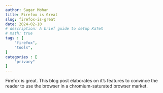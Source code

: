 ```yaml
---
author: Sagar Mohan
title: Firefox is Great
slug: firefox-is-great
date: 2024-02-10
# description: A brief guide to setup KaTeX
# math: true
tags : [
    "firefox",
    "tools",
]
categories : [
    "privacy"
]
---
```


Firefox is great. This blog post elaborates on it’s features to convince the reader to use the browser in a chromium-saturated browser market.